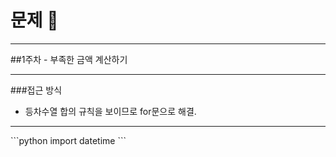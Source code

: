 # 문제 :book:
<hr>

##1주차 - 부족한 금액 계산하기

<hr>

###접근 방식
- 등차수열 합의 규칙을 보이므로 for문으로 해결.

<hr>
```python
import datetime
```